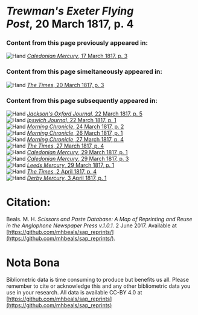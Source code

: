 # *Trewman's Exeter Flying Post*, 20 March 1817, p. 4  
  
### Content from this page previously appeared in:  
![Hand](http://scissorsandpaste.net/wp-content/uploads/2017/06/smallhandpointer.png) [*Caledonian Mercury*, 17 March 1817, p. 3](https://mhbeals.github.io/sap_html/Caledonian-Mercury/Caledonian-Mercury-17-March-1817-p-3)  
  
### Content from this page simeltaneously appeared in:  
![Hand](http://scissorsandpaste.net/wp-content/uploads/2017/06/smallhandpointer.png) [*The Times*, 20 March 1817, p. 3](https://mhbeals.github.io/sap_html/The-Times/The-Times-20-March-1817-p-3)  
  
### Content from this page subsequently appeared in:  
![Hand](http://scissorsandpaste.net/wp-content/uploads/2017/06/smallhandpointer.png) [*Jackson's Oxford Journal*, 22 March 1817, p. 5](https://mhbeals.github.io/sap_html/Jackson's-Oxford-Journal/Jackson's-Oxford-Journal-22-March-1817-p-5)  
![Hand](http://scissorsandpaste.net/wp-content/uploads/2017/06/smallhandpointer.png) [*Ipswich Journal*, 22 March 1817, p. 1](https://mhbeals.github.io/sap_html/Ipswich-Journal/Ipswich-Journal-22-March-1817-p-1)  
![Hand](http://scissorsandpaste.net/wp-content/uploads/2017/06/smallhandpointer.png) [*Morning Chronicle*, 24 March 1817, p. 2](https://mhbeals.github.io/sap_html/Morning-Chronicle/Morning-Chronicle-24-March-1817-p-2)  
![Hand](http://scissorsandpaste.net/wp-content/uploads/2017/06/smallhandpointer.png) [*Morning Chronicle*, 26 March 1817, p. 1](https://mhbeals.github.io/sap_html/Morning-Chronicle/Morning-Chronicle-26-March-1817-p-1)  
![Hand](http://scissorsandpaste.net/wp-content/uploads/2017/06/smallhandpointer.png) [*Morning Chronicle*, 27 March 1817, p. 4](https://mhbeals.github.io/sap_html/Morning-Chronicle/Morning-Chronicle-27-March-1817-p-4)  
![Hand](http://scissorsandpaste.net/wp-content/uploads/2017/06/smallhandpointer.png) [*The Times*, 27 March 1817, p. 4](https://mhbeals.github.io/sap_html/The-Times/The-Times-27-March-1817-p-4)  
![Hand](http://scissorsandpaste.net/wp-content/uploads/2017/06/smallhandpointer.png) [*Caledonian Mercury*, 29 March 1817, p. 1](https://mhbeals.github.io/sap_html/Caledonian-Mercury/Caledonian-Mercury-29-March-1817-p-1)  
![Hand](http://scissorsandpaste.net/wp-content/uploads/2017/06/smallhandpointer.png) [*Caledonian Mercury*, 29 March 1817, p. 3](https://mhbeals.github.io/sap_html/Caledonian-Mercury/Caledonian-Mercury-29-March-1817-p-3)  
![Hand](http://scissorsandpaste.net/wp-content/uploads/2017/06/smallhandpointer.png) [*Leeds Mercury*, 29 March 1817, p. 1](https://mhbeals.github.io/sap_html/Leeds-Mercury/Leeds-Mercury-29-March-1817-p-1)  
![Hand](http://scissorsandpaste.net/wp-content/uploads/2017/06/smallhandpointer.png) [*The Times*, 2 April 1817, p. 4](https://mhbeals.github.io/sap_html/The-Times/The-Times-2-April-1817-p-4)  
![Hand](http://scissorsandpaste.net/wp-content/uploads/2017/06/smallhandpointer.png) [*Derby Mercury*, 3 April 1817, p. 1](https://mhbeals.github.io/sap_html/Derby-Mercury/Derby-Mercury-3-April-1817-p-1)  


# Citation: 

Beals. M. H. *Scissors and Paste Database: A Map of Reprinting and Reuse in the Anglophone Newspaper Press v.1.0.1.* 2 June 2017. Available at [https://github.com/mhbeals/sap_reprints/](https://github.com/mhbeals/sap_reprints/). 

# Nota Bona

Bibliometric data is time consuming to produce but benefits us all. Please remember to cite or acknowledge this and any other bibliometric data you use in your research. All data is available CC-BY 4.0 at [https://github.com/mhbeals/sap_reprints](https://github.com/mhbeals/sap_reprints)